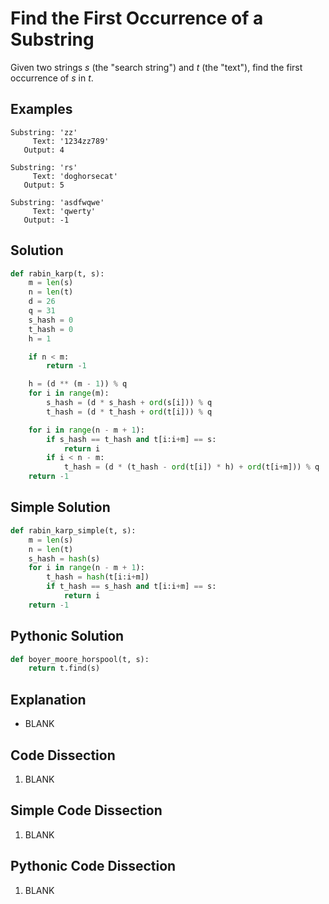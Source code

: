 # Find the First Occurrence of a Substring
Given two strings _s_ (the "search string") and _t_ (the "text"), find the first occurrence of _s_ in _t_.
  
## Examples
```
Substring: 'zz'
     Text: '1234zz789'
   Output: 4

Substring: 'rs'
     Text: 'doghorsecat'
   Output: 5

Substring: 'asdfwqwe'
     Text: 'qwerty'
   Output: -1
```
  
## Solution
```python
def rabin_karp(t, s):
    m = len(s)
    n = len(t)
    d = 26
    q = 31
    s_hash = 0
    t_hash = 0
    h = 1

    if n < m:
        return -1

    h = (d ** (m - 1)) % q
    for i in range(m):
        s_hash = (d * s_hash + ord(s[i])) % q
        t_hash = (d * t_hash + ord(t[i])) % q

    for i in range(n - m + 1):
        if s_hash == t_hash and t[i:i+m] == s:
            return i
        if i < n - m:
            t_hash = (d * (t_hash - ord(t[i]) * h) + ord(t[i+m])) % q
    return -1
```
  
## Simple Solution
```python
def rabin_karp_simple(t, s):
    m = len(s)
    n = len(t)
    s_hash = hash(s)
    for i in range(n - m + 1):
        t_hash = hash(t[i:i+m])
        if t_hash == s_hash and t[i:i+m] == s:
            return i
    return -1
```
  
## Pythonic Solution
```python
def boyer_moore_horspool(t, s):
    return t.find(s)
```
  
## Explanation
* BLANK
  
## Code Dissection
1. BLANK
  
## Simple Code Dissection
1. BLANK
  
## Pythonic Code Dissection
1. BLANK